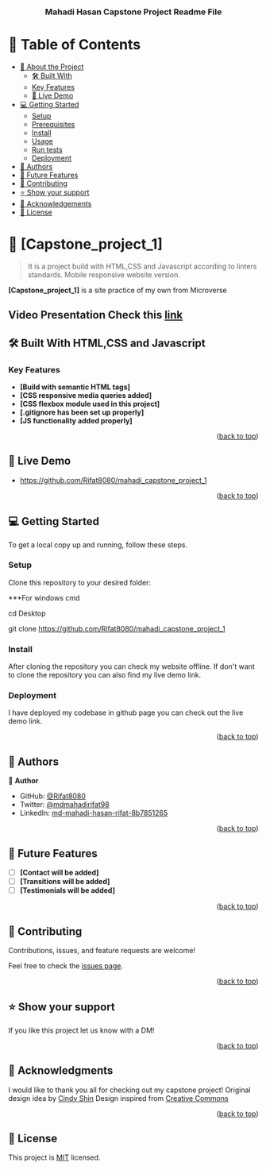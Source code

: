 <a name="readme-top"></a>

<div align="center">
  <h3><b>Mahadi Hasan Capstone Project Readme File</b></h3>
</div>

# 📗 Table of Contents

- [📖 About the Project](#about-project)
  - [🛠 Built With](#built-with)
  - [Key Features](#key-features)
  - [🚀 Live Demo](#live-demo)
- [💻 Getting Started](#getting-started)
  - [Setup](#setup)
  - [Prerequisites](#prerequisites)
  - [Install](#install)
  - [Usage](#usage)
  - [Run tests](#run-tests)
  - [Deployment](#deployment)
- [👥 Authors](#authors)
- [🔭 Future Features](#future-features)
- [🤝 Contributing](#contributing)
- [⭐️ Show your support](#support)
- [🙏 Acknowledgements](#acknowledgements)
- [📝 License](#license)

# 📖 [Capstone_project_1] <a name="about-project"></a>

> It is a project build with HTML,CSS and Javascript according to linters standards. Mobile responsive website version.

**[Capstone_project_1]** is a site practice of my own from Microverse

## Video Presentation Check this <a href="https://www.loom.com/share/1a4ad6ec101d49e5969dfc822fd59e87">link</a>

## 🛠 Built With HTML,CSS and Javascript <a name="built-with"></a>

### Key Features <a name="key-features"></a>

- **[Build with semantic HTML tags]**
- **[CSS responsive media queries added]**
- **[CSS flexbox module used in this project]**
- **[.gitignore has been set up properly]**
- **[JS functionality added properly]**

<p align="right">(<a href="#readme-top">back to top</a>)</p>

## 🚀 Live Demo <a name="live-demo"></a>

- https://github.com/Rifat8080/mahadi_capstone_project_1

<p align="right">(<a href="#readme-top">back to top</a>)</p>

## 💻 Getting Started <a name="getting-started"></a>

To get a local copy up and running, follow these steps.

### Setup

Clone this repository to your desired folder:

\*\*\*For windows cmd

cd Desktop

git clone https://github.com/Rifat8080/mahadi_capstone_project_1

### Install

After cloning the repository you can check my website offline. If don't want to clone the repository you can also find my live demo link.

### Deployment

I have deployed my codebase in github page you can check out the live demo link.

<p align="right">(<a href="#readme-top">back to top</a>)</p>

## 👥 Authors <a name="authors"></a>

👤 **Author**

- GitHub: [@Rifat8080](https://github.com/Rifat8080)
- Twitter: [@mdmahadirifat98](https://twitter.com/mdmahadirifat98)
- LinkedIn: [md-mahadi-hasan-rifat-8b7851265](https://www.linkedin.com/in/md-mahadi-hasan-rifat-8b7851265/)

<p align="right">(<a href="#readme-top">back to top</a>)</p>

## 🔭 Future Features <a name="future-features"></a>

- [ ] **[Contact will be added]**
- [ ] **[Transitions will be added]**
- [ ] **[Testimonials will be added]**

<p align="right">(<a href="#readme-top">back to top</a>)</p>

## 🤝 Contributing <a name="contributing"></a>

Contributions, issues, and feature requests are welcome!

Feel free to check the [issues page](../../issues/).

<p align="right">(<a href="#readme-top">back to top</a>)</p>

## ⭐️ Show your support <a name="support"></a>

If you like this project let us know with a DM!

<p align="right">(<a href="#readme-top">back to top</a>)</p>

## 🙏 Acknowledgments <a name="acknowledgements"></a>

I would like to thank you all for checking out my capstone project!
Original design idea by <a href="https://www.behance.net/gallery/29845175/CC-Global-Summit-2015"> Cindy Shin</a>
Design inspired from <a href="https://creativecommons.org/licenses/by-nc/4.0/legalcode">Creative Commons</a>

<p align="right">(<a href="#readme-top">back to top</a>)</p>

## 📝 License <a name="license"></a>

This project is [MIT](https://github.com/Rifat8080/Hello-Microverse-Project/blob/main/LICENSE) licensed.

